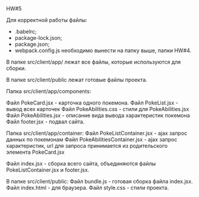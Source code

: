 HW#5

Для корректной работы файлы:
- .babelrc;
- package-lock.json;
- package.json;
- webpack.config.js
необходимо вынести на папку выше, папки HW#4.

В папке src/client/app/ лежат все файлы, которые используются для сборки.

В папке src/client/public лежат готовые файлы проекта.

Папка src/client/app/components:

Файл PokeCard.jsx - карточка одного покемона.
Файл PokeList.jsx - вывод всех карточек
Файл PokeAbilities.css - стили для PokeAbilities.jsx
Файл PokeAbilities.jsx - описание вида вывода характеристик покемона
Файл footer.jsx - подвал сайта.

Папка src/client/app/container:
Файл PokeListContainer.jsx - ajax запрос данных по покемонам
Файл PokeAbilitiesContainer.jsx - ajax запрос характеристик, url для запроса принимается из родительского элемента PokeCard.jsx

Файл index.jsx - сборка всего сайта, объединяются файлы PokeListContainer.jsx и footer.jsx.


В папке src/client/public:
Файл bundle.js - готовая сборка файла index.jsx.
Файл index.html - для браузера.
Файл style.css - стили проекта.
